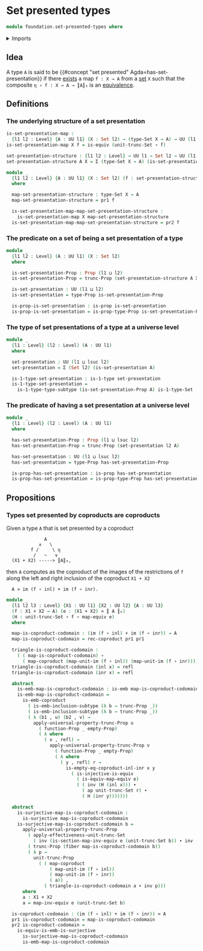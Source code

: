 # Set presented types

```agda
module foundation.set-presented-types where
```

<details><summary>Imports</summary>

```agda
open import foundation.1-types
open import foundation.action-on-identifications-functions
open import foundation.connected-maps
open import foundation.coproduct-types
open import foundation.dependent-pair-types
open import foundation.embeddings
open import foundation.empty-types
open import foundation.equality-coproduct-types
open import foundation.equivalences
open import foundation.existential-quantification
open import foundation.fibers-of-maps
open import foundation.functoriality-coproduct-types
open import foundation.homotopies
open import foundation.identity-types
open import foundation.images
open import foundation.injective-maps
open import foundation.propositional-truncations
open import foundation.set-truncations
open import foundation.sets
open import foundation.subtypes
open import foundation.surjective-maps
open import foundation.truncation-levels
open import foundation.universe-levels

open import foundation-core.function-types
open import foundation-core.propositions
```

</details>

## Idea

A type `A` is said to be {{#concept "set presented" Agda=has-set-presentation}}
if there [exists](foundation.existential-quantification.md) a map `f : X → A`
from a [set](foundation-core.sets.md) `X` such that the composite
`η ∘ f : X → A → ║A║₀` is an [equivalence](foundation.equivalences.md).

## Definitions

### The underlying structure of a set presentation

```agda
is-set-presentation-map :
  {l1 l2 : Level} {A : UU l1} (X : Set l2) → (type-Set X → A) → UU (l1 ⊔ l2)
is-set-presentation-map X f = is-equiv (unit-trunc-Set ∘ f)

set-presentation-structure : {l1 l2 : Level} → UU l1 → Set l2 → UU (l1 ⊔ l2)
set-presentation-structure A X = Σ (type-Set X → A) (is-set-presentation-map X)

module _
  {l1 l2 : Level} {A : UU l1} (X : Set l2) (f : set-presentation-structure A X)
  where

  map-set-presentation-structure : type-Set X → A
  map-set-presentation-structure = pr1 f

  is-set-presentation-map-map-set-presentation-structure :
    is-set-presentation-map X map-set-presentation-structure
  is-set-presentation-map-map-set-presentation-structure = pr2 f
```

### The predicate on a set of being a set presentation of a type

```agda
module _
  {l1 l2 : Level} (A : UU l1) (X : Set l2)
  where

  is-set-presentation-Prop : Prop (l1 ⊔ l2)
  is-set-presentation-Prop = trunc-Prop (set-presentation-structure A X)

  is-set-presentation : UU (l1 ⊔ l2)
  is-set-presentation = type-Prop is-set-presentation-Prop

  is-prop-is-set-presentation : is-prop is-set-presentation
  is-prop-is-set-presentation = is-prop-type-Prop is-set-presentation-Prop
```

### The type of set presentations of a type at a universe level

```agda
module _
  {l1 : Level} (l2 : Level) (A : UU l1)
  where

  set-presentation : UU (l1 ⊔ lsuc l2)
  set-presentation = Σ (Set l2) (is-set-presentation A)

  is-1-type-set-presentation : is-1-type set-presentation
  is-1-type-set-presentation =
    is-1-type-type-subtype (is-set-presentation-Prop A) is-1-type-Set
```

### The predicate of having a set presentation at a universe level

```agda
module _
  {l1 : Level} (l2 : Level) (A : UU l1)
  where

  has-set-presentation-Prop : Prop (l1 ⊔ lsuc l2)
  has-set-presentation-Prop = trunc-Prop (set-presentation l2 A)

  has-set-presentation : UU (l1 ⊔ lsuc l2)
  has-set-presentation = type-Prop has-set-presentation-Prop

  is-prop-has-set-presentation : is-prop has-set-presentation
  is-prop-has-set-presentation = is-prop-type-Prop has-set-presentation-Prop
```

## Propositions

### Types set presented by coproducts are coproducts

Given a type `A` that is set presented by a coproduct

```text
              A
            ∧   \
         f /     \ η
          /   ~   ∨
  (X1 + X2) -----> ║A║₀,
```

then `A` computes as the coproduct of the images of the restrictions of `f`
along the left and right inclusion of the coproduct `X1 + X2`

```text
  A ≃ im (f ∘ inl) + im (f ∘ inr).
```

```agda
module _
  {l1 l2 l3 : Level} {X1 : UU l1} {X2 : UU l2} {A : UU l3}
  (f : X1 + X2 → A) (e : (X1 + X2) ≃ ║ A ║₀)
  (H : unit-trunc-Set ∘ f ~ map-equiv e)
  where

  map-is-coproduct-codomain : (im (f ∘ inl) + im (f ∘ inr)) → A
  map-is-coproduct-codomain = rec-coproduct pr1 pr1

  triangle-is-coproduct-codomain :
    ( ( map-is-coproduct-codomain) ∘
      ( map-coproduct (map-unit-im (f ∘ inl)) (map-unit-im (f ∘ inr)))) ~ f
  triangle-is-coproduct-codomain (inl x) = refl
  triangle-is-coproduct-codomain (inr x) = refl

  abstract
    is-emb-map-is-coproduct-codomain : is-emb map-is-coproduct-codomain
    is-emb-map-is-coproduct-codomain =
      is-emb-coproduct
        ( is-emb-inclusion-subtype (λ b → trunc-Prop _))
        ( is-emb-inclusion-subtype (λ b → trunc-Prop _))
        ( λ (b1 , u) (b2 , v) →
          apply-universal-property-trunc-Prop u
            ( function-Prop _ empty-Prop)
            ( λ where
              ( x , refl) →
                apply-universal-property-trunc-Prop v
                  ( function-Prop _ empty-Prop)
                  ( λ where
                    ( y , refl) r →
                      is-empty-eq-coproduct-inl-inr x y
                        ( is-injective-is-equiv
                          ( is-equiv-map-equiv e)
                          ( ( inv (H (inl x))) ∙
                            ( ap unit-trunc-Set r) ∙
                            ( H (inr y)))))))

  abstract
    is-surjective-map-is-coproduct-codomain :
      is-surjective map-is-coproduct-codomain
    is-surjective-map-is-coproduct-codomain b =
      apply-universal-property-trunc-Prop
        ( apply-effectiveness-unit-trunc-Set
          ( inv (is-section-map-inv-equiv e (unit-trunc-Set b)) ∙ inv (H a)))
        ( trunc-Prop (fiber map-is-coproduct-codomain b))
        ( λ p →
          unit-trunc-Prop
            ( ( map-coproduct
                ( map-unit-im (f ∘ inl))
                ( map-unit-im (f ∘ inr))
                ( a)) ,
              ( triangle-is-coproduct-codomain a ∙ inv p)))
      where
      a : X1 + X2
      a = map-inv-equiv e (unit-trunc-Set b)

  is-coproduct-codomain : (im (f ∘ inl) + im (f ∘ inr)) ≃ A
  pr1 is-coproduct-codomain = map-is-coproduct-codomain
  pr2 is-coproduct-codomain =
    is-equiv-is-emb-is-surjective
      is-surjective-map-is-coproduct-codomain
      is-emb-map-is-coproduct-codomain
```
